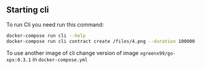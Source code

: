 ## Starting cli
To run Cli you need run this command:

```bash
docker-compose run cli --help
docker-compose run cli contract create /files/4.png --duration 100000 --replications 1 --verifications 1 --pdp APDP
```

To use another image of cli change version of image `xgreenx99/go-xpx:0.3.1` in `docker-compose.yml`
